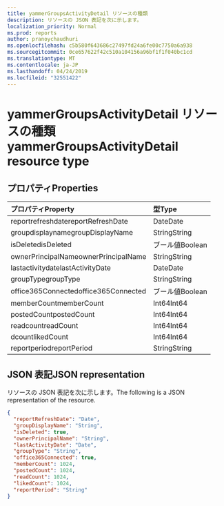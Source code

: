 ```yaml
---
title: yammerGroupsActivityDetail リソースの種類
description: リソースの JSON 表記を次に示します。
localization_priority: Normal
ms.prod: reports
author: pranoychaudhuri
ms.openlocfilehash: c5b580f643686c27497fd24a6fe00c7750a6a938
ms.sourcegitcommit: 0ce657622f42c510a104156a96bf1f1f040bc1cd
ms.translationtype: MT
ms.contentlocale: ja-JP
ms.lasthandoff: 04/24/2019
ms.locfileid: "32551422"
---
```

# <a name="yammergroupsactivitydetail-resource-type"></a><span data-ttu-id="31dba-103">yammerGroupsActivityDetail リソースの種類</span><span class="sxs-lookup"><span data-stu-id="31dba-103">yammerGroupsActivityDetail resource type</span></span>

## <a name="properties"></a><span data-ttu-id="31dba-104">プロパティ</span><span class="sxs-lookup"><span data-stu-id="31dba-104">Properties</span></span>

| <span data-ttu-id="31dba-105">プロパティ</span><span class="sxs-lookup"><span data-stu-id="31dba-105">Property</span></span>           | <span data-ttu-id="31dba-106">型</span><span class="sxs-lookup"><span data-stu-id="31dba-106">Type</span></span>    |
| :----------------- | :------ |
| <span data-ttu-id="31dba-107">reportrefreshdate</span><span class="sxs-lookup"><span data-stu-id="31dba-107">reportRefreshDate</span></span>  | <span data-ttu-id="31dba-108">Date</span><span class="sxs-lookup"><span data-stu-id="31dba-108">Date</span></span>    |
| <span data-ttu-id="31dba-109">groupdisplayname</span><span class="sxs-lookup"><span data-stu-id="31dba-109">groupDisplayName</span></span>   | <span data-ttu-id="31dba-110">String</span><span class="sxs-lookup"><span data-stu-id="31dba-110">String</span></span>  |
| <span data-ttu-id="31dba-111">isDeleted</span><span class="sxs-lookup"><span data-stu-id="31dba-111">isDeleted</span></span>          | <span data-ttu-id="31dba-112">ブール値</span><span class="sxs-lookup"><span data-stu-id="31dba-112">Boolean</span></span> |
| <span data-ttu-id="31dba-113">ownerPrincipalName</span><span class="sxs-lookup"><span data-stu-id="31dba-113">ownerPrincipalName</span></span> | <span data-ttu-id="31dba-114">String</span><span class="sxs-lookup"><span data-stu-id="31dba-114">String</span></span>  |
| <span data-ttu-id="31dba-115">lastactivitydate</span><span class="sxs-lookup"><span data-stu-id="31dba-115">lastActivityDate</span></span>   | <span data-ttu-id="31dba-116">Date</span><span class="sxs-lookup"><span data-stu-id="31dba-116">Date</span></span>    |
| <span data-ttu-id="31dba-117">groupType</span><span class="sxs-lookup"><span data-stu-id="31dba-117">groupType</span></span>          | <span data-ttu-id="31dba-118">String</span><span class="sxs-lookup"><span data-stu-id="31dba-118">String</span></span>  |
| <span data-ttu-id="31dba-119">office365Connected</span><span class="sxs-lookup"><span data-stu-id="31dba-119">office365Connected</span></span> | <span data-ttu-id="31dba-120">ブール値</span><span class="sxs-lookup"><span data-stu-id="31dba-120">Boolean</span></span> |
| <span data-ttu-id="31dba-121">memberCount</span><span class="sxs-lookup"><span data-stu-id="31dba-121">memberCount</span></span>        | <span data-ttu-id="31dba-122">Int64</span><span class="sxs-lookup"><span data-stu-id="31dba-122">Int64</span></span>   |
| <span data-ttu-id="31dba-123">postedCount</span><span class="sxs-lookup"><span data-stu-id="31dba-123">postedCount</span></span>        | <span data-ttu-id="31dba-124">Int64</span><span class="sxs-lookup"><span data-stu-id="31dba-124">Int64</span></span>   |
| <span data-ttu-id="31dba-125">readcount</span><span class="sxs-lookup"><span data-stu-id="31dba-125">readCount</span></span>          | <span data-ttu-id="31dba-126">Int64</span><span class="sxs-lookup"><span data-stu-id="31dba-126">Int64</span></span>   |
| <span data-ttu-id="31dba-127">dcount</span><span class="sxs-lookup"><span data-stu-id="31dba-127">likedCount</span></span>         | <span data-ttu-id="31dba-128">Int64</span><span class="sxs-lookup"><span data-stu-id="31dba-128">Int64</span></span>   |
| <span data-ttu-id="31dba-129">reportperiod</span><span class="sxs-lookup"><span data-stu-id="31dba-129">reportPeriod</span></span>       | <span data-ttu-id="31dba-130">String</span><span class="sxs-lookup"><span data-stu-id="31dba-130">String</span></span>  |

## <a name="json-representation"></a><span data-ttu-id="31dba-131">JSON 表記</span><span class="sxs-lookup"><span data-stu-id="31dba-131">JSON representation</span></span>

<span data-ttu-id="31dba-132">リソースの JSON 表記を次に示します。</span><span class="sxs-lookup"><span data-stu-id="31dba-132">The following is a JSON representation of the resource.</span></span>

<!-- {
  "blockType": "resource",
  "@odata.type": "microsoft.graph.yammerGroupsActivityDetail"
} -->

```json
{
  "reportRefreshDate": "Date", 
  "groupDisplayName": "String", 
  "isDeleted": true, 
  "ownerPrincipalName": "String", 
  "lastActivityDate": "Date", 
  "groupType": "String", 
  "office365Connected": true, 
  "memberCount": 1024, 
  "postedCount": 1024, 
  "readCount": 1024, 
  "likedCount": 1024, 
  "reportPeriod": "String"
}
```
